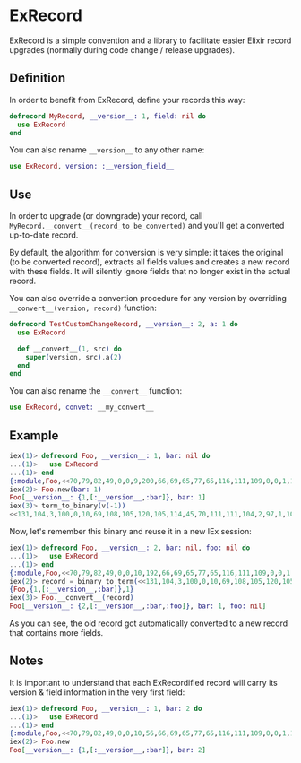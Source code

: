 # ExRecord

ExRecord is a simple convention and a library to facilitate easier Elixir record
upgrades (normally during code change / release upgrades).

## Definition

In order to benefit from ExRecord, define your records this way:

```elixir
defrecord MyRecord, __version__: 1, field: nil do
  use ExRecord
end
```

You can also rename `__version__` to any other name:

```elixir
use ExRecord, version: :__version_field__
```

## Use

In order to upgrade (or downgrade) your record, call `MyRecord.__convert__(record_to_be_converted)` and you'll get a converted up-to-date record.

By default, the algorithm for conversion is very simple: it takes the original
(to be converted record), extracts all fields values and creates a new record with these
fields. It will silently ignore fields that no longer exist in the actual record.

You can also override a convertion procedure for any version by overriding `__convert__(version, record)` function:

```elixir
defrecord TestCustomChangeRecord, __version__: 2, a: 1 do
  use ExRecord

  def __convert__(1, src) do
    super(version, src).a(2)
  end
end
```

You can also rename the `__convert__` function:

```elixir
use ExRecord, convet: __my_convert__
```

## Example

```elixir
iex(1)> defrecord Foo, __version__: 1, bar: nil do
...(1)>   use ExRecord
...(1)> end
{:module,Foo,<<70,79,82,49,0,0,9,200,66,69,65,77,65,116,111,109,0,0,1,121,0,0,0,39,10,69,108,105,120,105,114,45,70,111,111,8,95,95,105,110,102,111,95,95,4,100,111,99,115,9,...>>,[true]}
iex(2)> Foo.new(bar: 1)
Foo[__version__: {1,[:__version__,:bar]}, bar: 1]
iex(3)> term_to_binary(v(-1))
<<131,104,3,100,0,10,69,108,105,120,105,114,45,70,111,111,104,2,97,1,108,0,0,0,2,100,0,11,95,95,118,101,114,115,105,111,110,95,95,100,0,3,98,97,114,106,97,1>>
```

Now, let's remember this binary and reuse it in a new IEx session:

```elixir
iex(1)> defrecord Foo, __version__: 2, bar: nil, foo: nil do
...(1)>   use ExRecord
...(1)> end
{:module,Foo,<<70,79,82,49,0,0,10,192,66,69,65,77,65,116,111,109,0,0,1,136,0,0,0,41,10,69,108,105,120,105,114,45,70,111,111,8,95,95,105,110,102,111,95,95,4,100,111,99,115,9,...>>,[true]}
iex(2)> record = binary_to_term(<<131,104,3,100,0,10,69,108,105,120,105,114,45,70,111,111,104,2,97,1,108,0,0,0,2,100,0,11,95,95,118,101,114,115,105,111,110,95,95,100,0,3,98,97,114,106,97,1>>)
{Foo,{1,[:__version__,:bar]},1}
iex(3)> Foo.__convert__(record)
Foo[__version__: {2,[:__version__,:bar,:foo]}, bar: 1, foo: nil]
```

As you can see, the old record got automatically converted to a new record that contains
more fields.

## Notes

It is important to understand that each ExRecordified record will carry its version & field information in the very first field:

```elixir
iex(1)> defrecord Foo, __version__: 1, bar: 2 do
...(1)>   use ExRecord
...(1)> end
{:module,Foo,<<70,79,82,49,0,0,10,56,66,69,65,77,65,116,111,109,0,0,1,135,0,0,0,40,10,69,108,105,120,105,114,45,70,111,111,8,95,95,105,110,102,111,95,95,4,100,111,99,115,9,...>>,[true]}
iex(2)> Foo.new
Foo[__version__: {1,[:__version__,:bar]}, bar: 2]
```
